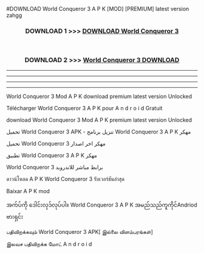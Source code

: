 #DOWNLOAD World Conqueror 3  A P K [MOD] [PREMIUM] latest version zahgg



<div align="center">

<h3>DOWNLOAD 1 >>> <a href="https://teeasianyam.web.app?sq=World Conqueror 3 ">DOWNLOAD World Conqueror 3  </a></h3><br>

<h3>DOWNLOAD 2 >>> <a href="https://teeasianyam.web.app?sq=World Conqueror 3  ">World Conqueror 3   DOWNLOAD </a></h3>

</div>


----------------------------------------------------------

----------------------------------------------------------

----------------------------------------------------------

----------------------------------------------------------


World Conqueror 3   Mod A P K download premium latest version Unlocked

Télécharger World Conqueror 3   A P K pour A n d r o i d Gratuit

download World Conqueror 3   Mod A P K premium latest version Unlocked

تحميل World Conqueror 3   APK - تنزيل برنامج World Conqueror 3   A P K مهكر

تحميل World Conqueror 3   مهكر اخر اصدار

تطبيق World Conqueror 3   A P K مهكر

World Conqueror 3   برابط مباشر للاندرويد

ดาวน์โหลด A P K World Conqueror 3   รับเวอร์ชันล่าสุด

Baixar A P K mod

အက်ပ်ကို ဒေါင်းလုဒ်လုပ်ပါ။ World Conqueror 3   A P K အမည်သည်ကူကိုင်Andriod ဗားရှင်း

பதிவிறக்கவும் World Conqueror 3   APK[ இல்லை விளம்பரங்கள்] 
 
இலவச பதிவிறக்க மோட் A n d r o i d



